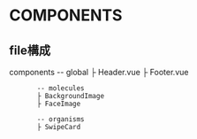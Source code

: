 # COMPONENTS

## file構成
components -- global
           ├ Header.vue
           ├ Footer.vue

           -- molecules
           ├ BackgroundImage
           ├ FaceImage

           -- organisms
           ├ SwipeCard
